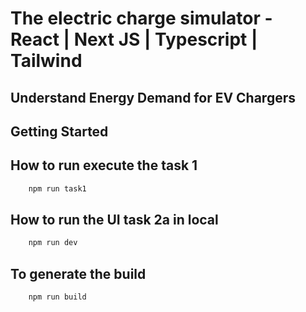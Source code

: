 # The electric charge simulator - React | Next JS | Typescript | Tailwind

## Understand Energy Demand for EV Chargers

## Getting Started

## How to run execute the task 1

```js
    npm run task1
```

## How to run the UI task 2a in local

```js
    npm run dev
```

## To generate the build

```js
    npm run build
```
